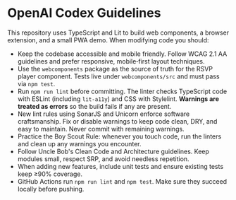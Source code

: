 # OpenAI Codex Guidelines

This repository uses TypeScript and Lit to build web components, a browser extension, and a small PWA demo. When modifying code you should:

- Keep the codebase accessible and mobile friendly. Follow WCAG 2.1 AA guidelines and prefer responsive, mobile‑first layout techniques.
- Use the `webcomponents` package as the source of truth for the RSVP player component. Tests live under `webcomponents/src` and must pass via `npm test`.
- Run `npm run lint` before committing. The linter checks TypeScript code with ESLint (including `lit-a11y`) and CSS with Stylelint. **Warnings are treated as errors** so the build fails if any are present.
- New lint rules using SonarJS and Unicorn enforce software craftsmanship. Fix or disable warnings to keep code clean, DRY, and easy to maintain. Never commit with remaining warnings.
- Practice the Boy Scout Rule: whenever you touch code, run the linters and clean up any warnings you encounter.
- Follow Uncle Bob's Clean Code and Architecture guidelines. Keep modules small, respect SRP, and avoid needless repetition.
- When adding new features, include unit tests and ensure existing tests keep ≥90% coverage.
- GitHub Actions run `npm run lint` and `npm test`. Make sure they succeed locally before pushing.

